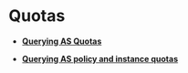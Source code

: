 # Quotas<a name="EN-US_TOPIC_0043063061"></a>

-   **[Querying AS Quotas](querying-as-quotas.md)**  

-   **[Querying AS policy and instance quotas](querying-as-policy-and-instance-quotas.md)**  


